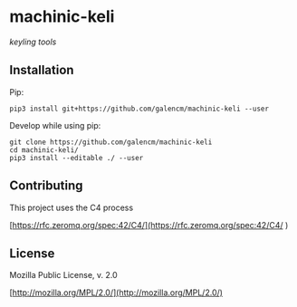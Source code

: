 # machinic-keli

_keyling tools_


## Installation

Pip:

```
pip3 install git+https://github.com/galencm/machinic-keli --user
```

Develop while using pip:

```
git clone https://github.com/galencm/machinic-keli
cd machinic-keli/
pip3 install --editable ./ --user
```

## Contributing

This project uses the C4 process 

[https://rfc.zeromq.org/spec:42/C4/](https://rfc.zeromq.org/spec:42/C4/
)

## License

Mozilla Public License, v. 2.0

[http://mozilla.org/MPL/2.0/](http://mozilla.org/MPL/2.0/)

